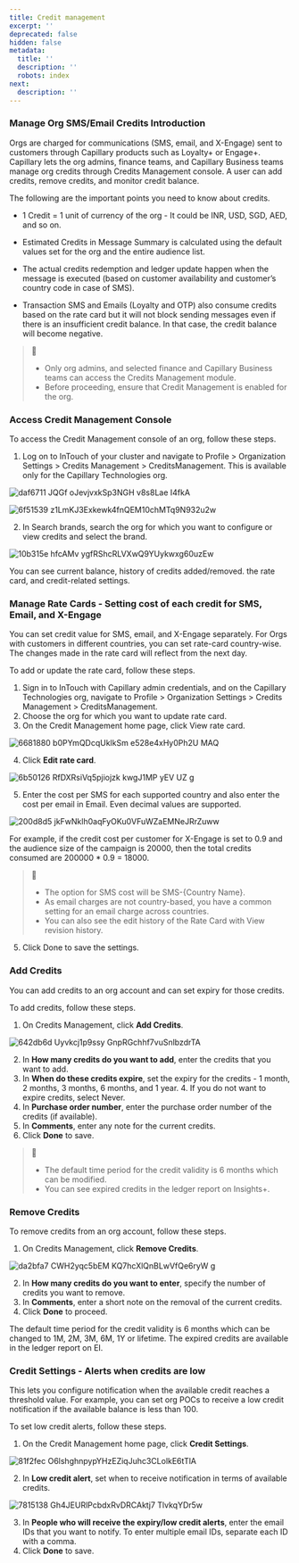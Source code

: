 ```yaml
---
title: Credit management
excerpt: ''
deprecated: false
hidden: false
metadata:
  title: ''
  description: ''
  robots: index
next:
  description: ''
---
```

### Manage Org SMS/Email Credits Introduction

Orgs are charged for communications (SMS, email, and X-Engage) sent to customers through Capillary products such as Loyalty+ or Engage+.  Capillary lets the org admins, finance teams, and Capillary Business teams manage org credits through Credits Management console. A user can add credits, remove credits, and monitor credit balance.

The following are the important points you need to know about credits.

* 1 Credit = 1 unit of currency of the org - It could be INR, USD, SGD, AED, and so on.

* Estimated Credits in Message Summary is calculated using the default values set for the org and the entire audience list.

* The actual credits redemption and ledger update happen when the message is executed (based on customer availability and customer’s country code in case of SMS).

* Transaction SMS and Emails (Loyalty and OTP) also consume credits based on the rate card but it will not block sending messages even if there is an insufficient credit balance.  In that case, the credit balance will become negative.

> 📘
>
> * Only org admins, and selected finance and Capillary Business teams can access the Credits Management module.
> * Before proceeding, ensure that Credit Management is enabled for the org.

### Access Credit Management Console

To access the Credit Management console of an org, follow these steps.

1. Log on to InTouch of your cluster and navigate to Profile > Organization Settings > Credits Management > CreditsManagement. This is available only for the Capillary Technologies org.

![daf6711 JQGf oJevjvxkSp3NGH  v8s8Lae I4fkA](https://files.readme.io/daf6711-JQGf_oJevjvxkSp3NGH-_v8s8Lae-I4fkA.png)

![6f51539 z1LmKJ3Exkewk4fnQEM10chMTq9N932u2w](https://files.readme.io/6f51539-z1LmKJ3Exkewk4fnQEM10chMTq9N932u2w.png)

2. In Search brands, search the org for which you want to configure or view credits and select the brand.

![10b315e hfcAMv ygfRShcRLVXwQ9YUykwxg60uzEw](https://files.readme.io/10b315e-hfcAMv_ygfRShcRLVXwQ9YUykwxg60uzEw.png)

You can see current balance, history of credits added/removed. the rate card, and credit-related settings.

### Manage Rate Cards - Setting cost of each credit for SMS, Email, and X-Engage

You can set credit value for SMS, email, and X-Engage separately. For Orgs with customers in different countries, you can set rate-card country-wise. The changes made in the rate card will reflect from the next day.

To add or update the rate card, follow these steps.

1. Sign in to InTouch with Capillary admin credentials, and on the Capillary Technologies org, navigate to Profile > Organization Settings > Credits Management > CreditsManagement.
2. Choose the org for which you want to update rate card.
3. On the Credit Management home page, click View rate card.

![6681880 b0PYmQDcqUklkSm e528e4xHy0Ph2U MAQ](https://files.readme.io/6681880-b0PYmQDcqUklkSm_e528e4xHy0Ph2U_MAQ.png)

4. Click **Edit rate card**.

![6b50126 RfDXRsiVq5pjiojzk kwgJ1MP yEV UZ g](https://files.readme.io/6b50126-RfDXRsiVq5pjiojzk-kwgJ1MP_yEV_UZ_g.png)

5. Enter the cost per SMS for each supported country and also enter the cost per email in Email. Even decimal values are supported.

![200d8d5 jkFwNklh0aqFyOKu0VFuWZaEMNeJRrZuww](https://files.readme.io/200d8d5-jkFwNklh0aqFyOKu0VFuWZaEMNeJRrZuww.png)

For example, if the credit cost per customer for X-Engage is set to 0.9 and the audience size of the campaign is 20000, then the total credits consumed are 200000 \* 0.9 = 18000.

> 📘
>
> * The option for SMS cost will be SMS-\{Country Name}.
> * As email charges are not country-based, you have a common setting for an email charge across countries.
> * You can also see the edit history of the Rate Card with View revision history.

5. Click Done to save the settings.

### Add Credits

You can add credits to an org account and can set expiry for those credits.

To add credits, follow these steps.

1. On Credits Management, click **Add Credits**.

![642db6d Uyvkcj1p9ssy GnpRGchhf7vuSnlbzdrTA](https://files.readme.io/642db6d-Uyvkcj1p9ssy-GnpRGchhf7vuSnlbzdrTA.png)

2. In **How many credits do you want to add**, enter the credits that you want to add.
3. In **When do these credits expire**, set the expiry for the credits - 1 month, 2 months, 3 months, 6 months, and 1 year. 4. If you do not want to expire credits, select Never.
4. In **Purchase order number**, enter the purchase order number of the credits (if available).
5. In **Comments**, enter any note for the current credits.
6. Click **Done** to save.

> 📘
>
> * The default time period for the credit validity is 6 months which can be modified.
> * You can see expired credits in the ledger report on Insights+.

### Remove Credits

To remove credits from an org account, follow these steps.

1. On Credits Management, click **Remove Credits**.

![da2bfa7 CWH2yqc5bEM KQ7hcXlQnBLwVfQe6ryW g](https://files.readme.io/da2bfa7-CWH2yqc5bEM-KQ7hcXlQnBLwVfQe6ryW-g.png)

2. In **How many credits do you want to enter**, specify the number of credits you want to remove.
3. In **Comments**, enter a short note on the removal of the current credits.
4. Click **Done** to proceed.

The default time period for the credit validity is 6 months which can be changed to 1M, 2M, 3M, 6M, 1Y or lifetime. The expired credits are available in the ledger report on EI.

### Credit Settings - Alerts when credits are low

This lets you configure notification when the available credit reaches a threshold value. For example, you can set org POCs to receive a low credit notification if the available balance is less than 100.

To set low credit alerts, follow these steps.

1. On the Credit Management home page, click **Credit Settings**.

![81f2fec O6lshghnpypYHzEZiqJuhc3CLolkE6tTlA](https://files.readme.io/81f2fec-O6lshghnpypYHzEZiqJuhc3CLolkE6tTlA.png)

2. In **Low credit alert**, set when to receive notification in terms of available credits.

![7815138 Gh4JEURlPcbdxRvDRCAktj7 TlvkqYDr5w](https://files.readme.io/7815138-Gh4JEURlPcbdxRvDRCAktj7_TlvkqYDr5w.png)

3. In **People who will receive the expiry/low credit alerts**, enter the email IDs that you want to notify. To enter multiple email IDs, separate each ID with a comma.
4. Click **Done** to save.